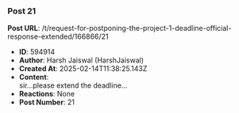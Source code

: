 ### Post 21
**Post URL**: /t/request-for-postponing-the-project-1-deadline-official-response-extended/166866/21
- **ID**: 594914
- **Author**: Harsh Jaiswal (HarshJaiswal)
- **Created At**: 2025-02-14T11:38:25.143Z
- **Content**:  
  sir…please extend the deadline…
- **Reactions**: None
- **Post Number**: 21

